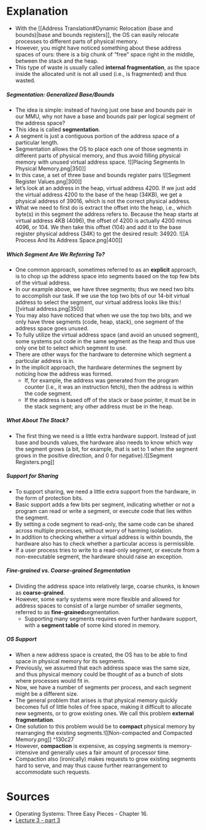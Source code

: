 # Explanation
- With the [[Address Translation#Dynamic Relocation (base and bounds)|base and bounds registers]], the OS can easily relocate processes to different parts of physical memory. 
- However, you might have noticed something about these address spaces of ours: there is a big chunk of “free” space right in the middle, between the stack and the heap.
- This type of waste is usually called **internal fragmentation**, as the space inside the allocated unit is not all used (i.e., is fragmented) and thus wasted.
##### Segmentation: Generalized Base/Bounds
- The idea is simple: instead of having just one base and bounds pair in our MMU, why not have a base and bounds pair per logical segment of the address space?
- This idea is called **segmentation**.
- A segment is just a contiguous portion of the address space of a particular length.
- Segmentation allows the OS to place each one of those segments in different parts of physical memory, and thus avoid filling physical memory with unused virtual address space.
	 ![[Placing Segments In Physical Memory.png|350]]
- In this case, a set of three base and bounds register pairs ![[Segment Register Values.png|300]]
- let’s look at an address in the heap, virtual address 4200. If we just add the virtual address 4200 to the base of the heap (34KB), we get a physical address of 39016, which is not the correct physical address.
- What we need to first do is extract the offset into the heap, i.e., which byte(s) in this segment the address refers to. Because the heap starts at virtual address 4KB (4096), the offset of 4200 is actually 4200 minus 4096, or 104. We then take this offset (104) and add it to the base register physical address (34K) to get the desired result: 34920.
	 ![[A Process And Its Address Space.png|400]]
##### Which Segment Are We Referring To?
- One common approach, sometimes referred to as an **explicit** approach, is to chop up the address space into segments based on the top few bits of the virtual address.
- In our example above, we have three segments; thus we need two bits to accomplish our task. If we use the top two bits of our 14-bit virtual address to select the segment, our virtual address looks like this:![[virtual address.png|350]]
- You may also have noticed that when we use the top two bits, and we only have three segments (code, heap, stack), one segment of the address space goes unused. 
- To fully utilize the virtual address space (and avoid an unused segment), some systems put code in the same segment as the heap and thus use only one bit to select which segment to use.
- There are other ways for the hardware to determine which segment a particular address is in.
- In the implicit approach, the hardware determines the segment by noticing how the address was formed.
	- If, for example, the address was generated from the program counter (i.e., it was an instruction fetch), then the address is within the code segment. 
	- If the address is based off of the stack or base pointer, it must be in the stack segment; any other address must be in the heap.
##### What About The Stack?
- The first thing we need is a little extra hardware support. Instead of just base and bounds values, the hardware also needs to know which way the segment grows (a bit, for example, that is set to 1 when the segment grows in the positive direction, and 0 for negative).![[Segment Registers.png]]
##### Support for Sharing
- To support sharing, we need a little extra support from the hardware, in the form of protection bits. 
- Basic support adds a few bits per segment, indicating whether or not a program can read or write a segment, or execute code that lies within the segment. 
- By setting a code segment to read-only, the same code can be shared across multiple processes, without worry of harming isolation.
- In addition to checking whether a virtual address is within bounds, the hardware also has to check whether a particular access is permissible.
- If a user process tries to write to a read-only segment, or execute from a non-executable segment, the hardware should raise an exception.
##### Fine-grained vs. Coarse-grained Segmentation
- Dividing the address space into relatively large, coarse chunks, is known as **coarse-grained**.
- However, some early systems were more flexible and allowed for address spaces to consist of a large number of smaller segments, referred to as **fine-grained**segmentation.
	- Supporting many segments requires even further hardware support, with a **segment table** of some kind stored in memory.
##### OS Support
- When a new address space is created, the OS has to be able to find space in physical memory for its segments. 
- Previously, we assumed that each address space was the same size, and thus physical memory could be thought of as a bunch of slots where processes would fit in. 
- Now, we have a number of segments per process, and each segment might be a different size.
- The general problem that arises is that physical memory quickly becomes full of little holes of free space, making it difficult to allocate new segments, or to grow existing ones. We call this problem **external fragmentation**.
- One solution to this problem would be to **compact** physical memory by rearranging the existing segments.![[Non-compacted and Compacted Memory.png]] ^130c27
- However, **compaction** is expensive, as copying segments is memory-intensive and generally uses a fair amount of processor time.
- Compaction also (ironically) makes requests to grow existing segments hard to serve, and may thus cause further rearrangement to accommodate such requests.
# Sources
- Operating Systems: Three Easy Pieces - Chapter 16.
- [Lecture 3 - part 3](https://youtu.be/0WVoWlOT-kY)